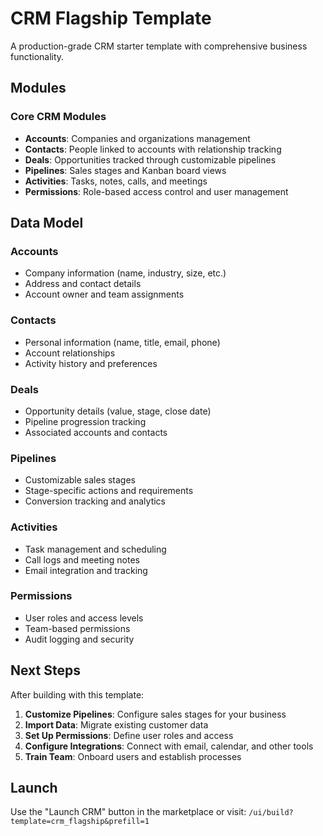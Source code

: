# CRM Flagship Template

A production-grade CRM starter template with comprehensive business functionality.

## Modules

### Core CRM Modules
- **Accounts**: Companies and organizations management
- **Contacts**: People linked to accounts with relationship tracking
- **Deals**: Opportunities tracked through customizable pipelines
- **Pipelines**: Sales stages and Kanban board views
- **Activities**: Tasks, notes, calls, and meetings
- **Permissions**: Role-based access control and user management

## Data Model

### Accounts
- Company information (name, industry, size, etc.)
- Address and contact details
- Account owner and team assignments

### Contacts
- Personal information (name, title, email, phone)
- Account relationships
- Activity history and preferences

### Deals
- Opportunity details (value, stage, close date)
- Pipeline progression tracking
- Associated accounts and contacts

### Pipelines
- Customizable sales stages
- Stage-specific actions and requirements
- Conversion tracking and analytics

### Activities
- Task management and scheduling
- Call logs and meeting notes
- Email integration and tracking

### Permissions
- User roles and access levels
- Team-based permissions
- Audit logging and security

## Next Steps

After building with this template:

1. **Customize Pipelines**: Configure sales stages for your business
2. **Import Data**: Migrate existing customer data
3. **Set Up Permissions**: Define user roles and access
4. **Configure Integrations**: Connect with email, calendar, and other tools
5. **Train Team**: Onboard users and establish processes

## Launch

Use the "Launch CRM" button in the marketplace or visit:
`/ui/build?template=crm_flagship&prefill=1`
